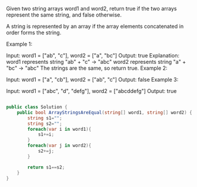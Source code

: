 Given two string arrays word1 and word2, return true if the two arrays represent the same string, and false otherwise.

A string is represented by an array if the array elements concatenated in order forms the string.

 

Example 1:

Input: word1 = ["ab", "c"], word2 = ["a", "bc"]
Output: true
Explanation:
word1 represents string "ab" + "c" -> "abc"
word2 represents string "a" + "bc" -> "abc"
The strings are the same, so return true.
Example 2:

Input: word1 = ["a", "cb"], word2 = ["ab", "c"]
Output: false
Example 3:

Input: word1  = ["abc", "d", "defg"], word2 = ["abcddefg"]
Output: true
 

```csharp

public class Solution {
    public bool ArrayStringsAreEqual(string[] word1, string[] word2) {
        string s1="";
        string s2="";
        foreach(var i in word1){
            s1+=i;
        }
        foreach(var j in word2){
            s2+=j;
        }

        return s1==s2;
    }
}
